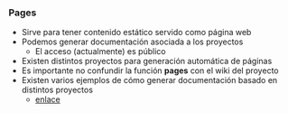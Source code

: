 ### Pages

* Sirve para tener contenido estático servido como página web
* Podemos generar documentación asociada a los proyectos
  * El acceso (actualmente) es público
* Existen distintos proyectos para generación automática de páginas
* Es importante no confundir la función **pages** con el wiki del proyecto
* Existen varios ejemplos de cómo generar documentación basado en distintos proyectos
  * [enlace](https://gitlab.com/pages)
